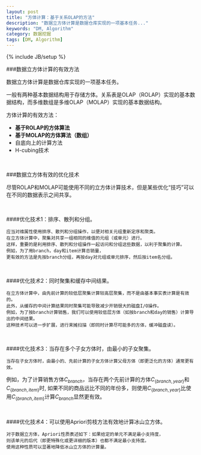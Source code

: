 ```yaml
---
layout: post
title: "方体计算：基于关系OLAP的方法"
description: "数据立方体计算是数据仓库实现的一项基本任务..."
keywords: "DM, Algorithm"
category: 数据挖掘
tags: [DM, Algorithm]
---
```

{% include JB/setup %}

###数据立方体计算的有效方法

数据立方体计算是数据仓库实现的一项基本任务。

一般有两种基本数据结构用于存储方体。关系表是OLAP（ROLAP）实现的基本数据结构，而多维数组是多维OLAP（MOLAP）实现的基本数据结构。

方体计算的有效方法：

- **基于ROLAP的方体算法**
- **基于MOLAP的方体算法（数组）**
- 自底向上的计算方法
- H-cubing技术

<!-- more -->

<br/>

###数据立方体有效的优化技术

尽管ROLAP和MOLAP可能使用不同的立方体计算技术，但是某些优化“技巧”可以在不同的数据表示之间共享。

<br/>

####优化技术1：排序、散列和分组。

	应当对维属性使用排序、散列和分组操作，以便对相关元组重新定序和聚类。
	在立方体计算中，聚集对共享一组相同的维值的元组（或单元）进行。
	这样，重要的是利用排序、散列和分组操作一起访问和分组这些数据，以利于聚集的计算。
	例如，为了用branch，day和item计算总销量，
	更有效的方法是先按branch分组，再按day对元组或单元排序，然后按item名分组。

<br/>

####优化技术2：同时聚集和缓存中间结果。
	
	在立方体计算中，由先前计算的较低层聚集计算较高层聚集，而不是由基本事实表计算是有效的。
	此外，从缓存的中间计算结果同时聚集可能导致减少开销很大的磁盘I/O操作。
	例如，为了按branch计算销售，我们可以使用较低层方体（如按branch和day的销售）计算导出的中间结果。
	这种技术可以进一步扩展，进行来摊扫描（即同时计算尽可能多的方体，缓冲磁盘读）。

<br/>

####优化技术3：当存在多个子女方体时，由最小的子女聚集。

	当存在子女方体时，由最小的、先前计算的子女方体计算父母方体（即更泛化的方体）通常更有效。


例如，为了计算销售方体$C_{branch}$，当存在两个先前计算的方体$C_{\{branch,year\}}$和$C_{\{branch,item\}}$时,
如果不同的商品远比不同的年份多，则使用$C_{\{branch,year\}}$比使用$C_{\{branch,item\}}$计算$C_{branch}$显然更有效。

<br />

####优化技术4：可以使用Apriori剪枝方法有效地计算冰山立方体。

	对于数据立方体，Apriori性质表述如下：如果给定的单元不满足最小支持度，
	则该单元的后代（即更特殊化或更详细的版本）也都不满足最小支持度。
	使用这种性质可以显著地降低冰山立方体的计算量。

